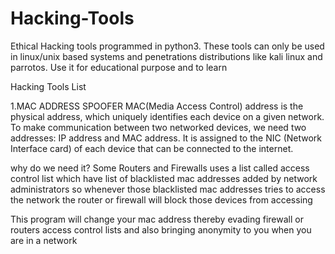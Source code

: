 # Hacking-Tools
Ethical Hacking tools programmed in python3.
These tools can only be used in linux/unix based systems and penetrations distributions like kali linux and parrotos. 
Use it for educational purpose and to learn 

Hacking Tools List

1.MAC ADDRESS SPOOFER
MAC(Media Access Control) address is the physical address, which uniquely identifies each device on a given network. 
To make communication between two networked devices, we need two addresses: IP address and MAC address. It is assigned to the 
NIC (Network Interface card) of each device that can be connected to the internet.

why do we need it?
Some Routers and Firewalls uses a list called access control list which have list of blacklisted mac addresses added by network 
administrators so whenever those blacklisted mac addresses tries to access the network the router or firewall will block those 
devices from accessing

This program will change your mac address thereby evading firewall or routers access control lists and also bringing
anonymity to you when you are in a network

